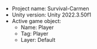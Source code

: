 <!-- UNITY CODE ASSIST INSTRUCTIONS START -->
- Project name: Survival-Carmen
- Unity version: Unity 2022.3.50f1
- Active game object:
  - Name: Player
  - Tag: Player
  - Layer: Default
<!-- UNITY CODE ASSIST INSTRUCTIONS END -->